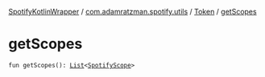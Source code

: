 [SpotifyKotlinWrapper](../../index.md) / [com.adamratzman.spotify.utils](../index.md) / [Token](index.md) / [getScopes](./get-scopes.md)

# getScopes

`fun getScopes(): `[`List`](https://kotlinlang.org/api/latest/jvm/stdlib/kotlin.collections/-list/index.html)`<`[`SpotifyScope`](../../com.adamratzman.spotify.main/-spotify-scope/index.md)`>`